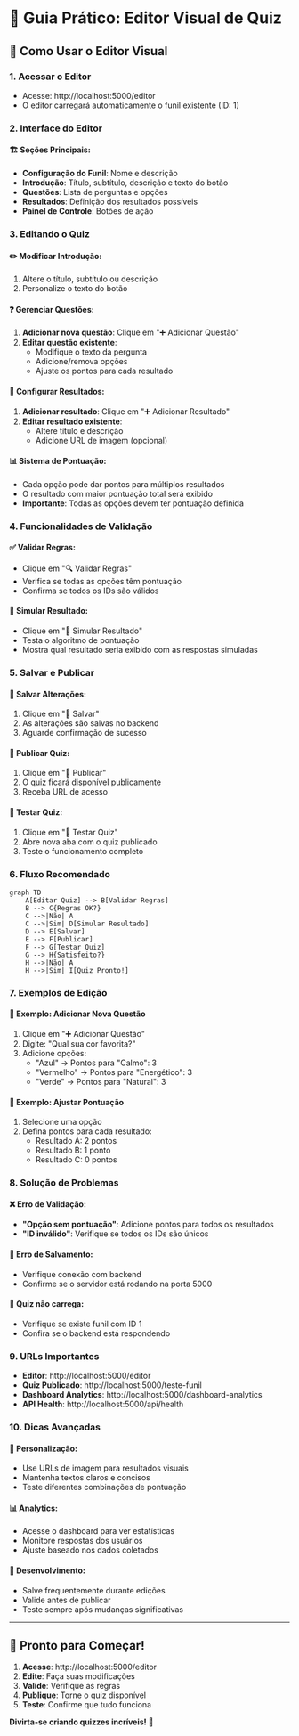 # 🎯 Guia Prático: Editor Visual de Quiz

## 📖 Como Usar o Editor Visual

### 1. Acessar o Editor
- Acesse: http://localhost:5000/editor
- O editor carregará automaticamente o funil existente (ID: 1)

### 2. Interface do Editor

#### 🏗️ Seções Principais:
- **Configuração do Funil**: Nome e descrição
- **Introdução**: Título, subtítulo, descrição e texto do botão
- **Questões**: Lista de perguntas e opções
- **Resultados**: Definição dos resultados possíveis
- **Painel de Controle**: Botões de ação

### 3. Editando o Quiz

#### ✏️ Modificar Introdução:
1. Altere o título, subtítulo ou descrição
2. Personalize o texto do botão

#### ❓ Gerenciar Questões:
1. **Adicionar nova questão**: Clique em "➕ Adicionar Questão"
2. **Editar questão existente**: 
   - Modifique o texto da pergunta
   - Adicione/remova opções
   - Ajuste os pontos para cada resultado

#### 🎯 Configurar Resultados:
1. **Adicionar resultado**: Clique em "➕ Adicionar Resultado"
2. **Editar resultado existente**:
   - Altere título e descrição
   - Adicione URL de imagem (opcional)

#### 📊 Sistema de Pontuação:
- Cada opção pode dar pontos para múltiplos resultados
- O resultado com maior pontuação total será exibido
- **Importante**: Todas as opções devem ter pontuação definida

### 4. Funcionalidades de Validação

#### ✅ Validar Regras:
- Clique em "🔍 Validar Regras"
- Verifica se todas as opções têm pontuação
- Confirma se todos os IDs são válidos

#### 🧪 Simular Resultado:
- Clique em "🧪 Simular Resultado"
- Testa o algoritmo de pontuação
- Mostra qual resultado seria exibido com as respostas simuladas

### 5. Salvar e Publicar

#### 💾 Salvar Alterações:
1. Clique em "💾 Salvar"
2. As alterações são salvas no backend
3. Aguarde confirmação de sucesso

#### 🚀 Publicar Quiz:
1. Clique em "🚀 Publicar"
2. O quiz ficará disponível publicamente
3. Receba URL de acesso

#### 🔗 Testar Quiz:
1. Clique em "🔗 Testar Quiz"
2. Abre nova aba com o quiz publicado
3. Teste o funcionamento completo

### 6. Fluxo Recomendado

```mermaid
graph TD
    A[Editar Quiz] --> B[Validar Regras]
    B --> C{Regras OK?}
    C -->|Não| A
    C -->|Sim| D[Simular Resultado]
    D --> E[Salvar]
    E --> F[Publicar]
    F --> G[Testar Quiz]
    G --> H{Satisfeito?}
    H -->|Não| A
    H -->|Sim| I[Quiz Pronto!]
```

### 7. Exemplos de Edição

#### 📝 Exemplo: Adicionar Nova Questão
1. Clique em "➕ Adicionar Questão"
2. Digite: "Qual sua cor favorita?"
3. Adicione opções:
   - "Azul" → Pontos para "Calmo": 3
   - "Vermelho" → Pontos para "Energético": 3
   - "Verde" → Pontos para "Natural": 3

#### 🎯 Exemplo: Ajustar Pontuação
1. Selecione uma opção
2. Defina pontos para cada resultado:
   - Resultado A: 2 pontos
   - Resultado B: 1 ponto
   - Resultado C: 0 pontos

### 8. Solução de Problemas

#### ❌ Erro de Validação:
- **"Opção sem pontuação"**: Adicione pontos para todos os resultados
- **"ID inválido"**: Verifique se todos os IDs são únicos

#### 🔄 Erro de Salvamento:
- Verifique conexão com backend
- Confirme se o servidor está rodando na porta 5000

#### 🚫 Quiz não carrega:
- Verifique se existe funil com ID 1
- Confira se o backend está respondendo

### 9. URLs Importantes

- **Editor**: http://localhost:5000/editor
- **Quiz Publicado**: http://localhost:5000/teste-funil
- **Dashboard Analytics**: http://localhost:5000/dashboard-analytics
- **API Health**: http://localhost:5000/api/health

### 10. Dicas Avançadas

#### 🎨 Personalização:
- Use URLs de imagem para resultados visuais
- Mantenha textos claros e concisos
- Teste diferentes combinações de pontuação

#### 📊 Analytics:
- Acesse o dashboard para ver estatísticas
- Monitore respostas dos usuários
- Ajuste baseado nos dados coletados

#### 🔧 Desenvolvimento:
- Salve frequentemente durante edições
- Valide antes de publicar
- Teste sempre após mudanças significativas

---

## 🎉 Pronto para Começar!

1. **Acesse**: http://localhost:5000/editor
2. **Edite**: Faça suas modificações
3. **Valide**: Verifique as regras
4. **Publique**: Torne o quiz disponível
5. **Teste**: Confirme que tudo funciona

**Divirta-se criando quizzes incríveis! 🚀**
